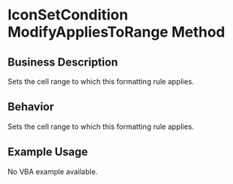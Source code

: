 # IconSetCondition ModifyAppliesToRange Method

## Business Description
Sets the cell range to which this formatting rule applies.

## Behavior
Sets the cell range to which this formatting rule applies.

## Example Usage
No VBA example available.